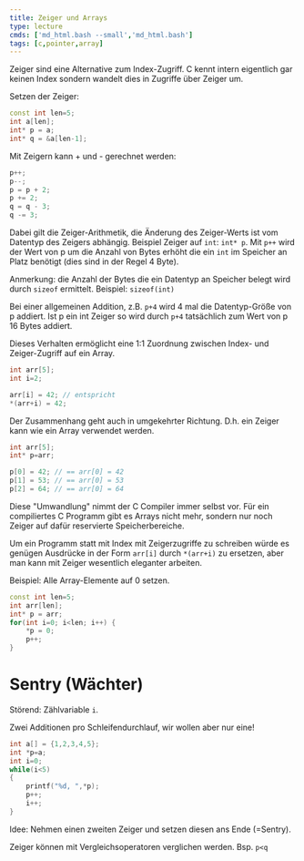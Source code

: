 ```yaml
---
title: Zeiger und Arrays
type: lecture
cmds: ['md_html.bash --small','md_html.bash']
tags: [c,pointer,array]
---
```


Zeiger sind eine Alternative zum Index-Zugriff. C kennt intern eigentlich gar keinen Index sondern wandelt dies in Zugriffe über Zeiger um.

Setzen der Zeiger:

```c++
const int len=5;
int a[len];
int* p = a;
int* q = &a[len-1];
```

Mit Zeigern kann + und - gerechnet werden:

```c++
p++;
p--;
p = p + 2;
p += 2;
q = q - 3;
q -= 3;
```

Dabei gilt die Zeiger-Arithmetik, die Änderung des Zeiger-Werts ist vom Datentyp des Zeigers abhängig.
Beispiel Zeiger auf `int`: `int* p`. Mit `p++` wird der Wert von p um die Anzahl von Bytes erhöht die ein `int` im Speicher an Platz benötigt (dies sind in der Regel 4 Byte).


Anmerkung:  die Anzahl der Bytes die ein Datentyp an Speicher belegt wird durch `sizeof` ermittelt. Beispiel: `sizeof(int)`

Bei einer allgemeinen Addition, z.B. `p+4` wird 4 mal die Datentyp-Größe von p addiert. Ist p ein int Zeiger so wird durch `p+4` tatsächlich zum Wert von p 16 Bytes addiert.

Dieses Verhalten ermöglicht eine 1:1 Zuordnung zwischen Index- und Zeiger-Zugriff auf ein Array.

```c++
int arr[5];
int i=2;

arr[i] = 42; // entspricht
*(arr+i) = 42;
```

Der Zusammenhang geht auch in umgekehrter Richtung. D.h. ein Zeiger kann wie ein Array verwendet werden.

```c++
int arr[5];
int* p=arr;

p[0] = 42; // == arr[0] = 42
p[1] = 53; // == arr[0] = 53
p[2] = 64; // == arr[0] = 64
```

Diese "Umwandlung" nimmt der C Compiler immer selbst vor.
Für ein compiliertes C Programm gibt es Arrays nicht mehr, sondern nur noch Zeiger auf dafür reservierte Speicherbereiche.

Um ein Programm statt mit Index mit Zeigerzugriffe zu schreiben würde es genügen Ausdrücke in der Form `arr[i]` durch `*(arr+i)` zu ersetzen, aber man kann mit Zeiger wesentlich eleganter arbeiten.

Beispiel: Alle Array-Elemente auf 0 setzen.

```c++
const int len=5;
int arr[len];
int* p = arr;
for(int i=0; i<len; i++) {
    *p = 0;
    p++;
}
```



# Sentry (Wächter)

Störend: Zählvariable `i`. 

Zwei Additionen pro Schleifendurchlauf, wir wollen aber nur eine!

```c++
int a[] = {1,2,3,4,5};
int *p=a;
int i=0;
while(i<5)
{
    printf("%d, ",*p);
    p++;
    i++;
}
```

Idee: Nehmen einen zweiten Zeiger und setzen diesen ans Ende (=Sentry).

Zeiger können mit Vergleichsoperatoren verglichen werden. Bsp. `p<q`




